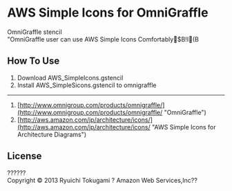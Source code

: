 AWS Simple Icons for OmniGraffle
======================
OmniGraffle stencil  
"OmniGraffle user can use AWS Simple Icons Comfortably$B!I(B 

 
 
How To Use
------

1. Download AWS_SimpleIcons.gstencil
2. Install AWS_SimpleSicons.gstencil to omnigraffle


 

--------
1. [http://www.omnigroup.com/products/omnigraffle/](http://www.omnigroup.com/products/omnigraffle/ "OmniGraffle")
2. [http://aws.amazon.com/jp/architecture/icons/](http://aws.amazon.com/jp/architecture/icons/ "AWS Simple Icons for Architecture Diagrams") 

 



License
----------
??????  
Copyright &copy; 2013 Ryuichi Tokugami ? Amazon Web Services,Inc??
